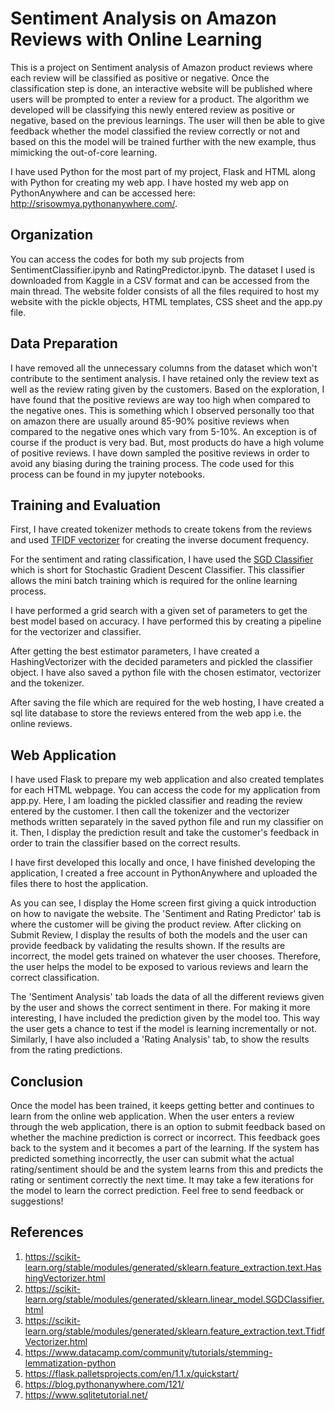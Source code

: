 #  Sentiment Analysis on Amazon Reviews with Online Learning

This is a project on Sentiment analysis of Amazon product reviews where each review will be classified as positive or negative. Once the classification step is done, an interactive website will be published where users will be prompted to enter a review for a product. The algorithm we developed will be classifying this newly entered review as positive or negative, based on the previous learnings. The user will then be able to give feedback whether the model classified the review correctly or not and based on this the model will be trained further with the new example, thus mimicking the out-of-core learning.

I have used Python for the most part of my project, Flask and HTML along with Python for creating my web app. I have hosted my web app on PythonAnywhere and can be accessed here: <http://srisowmya.pythonanywhere.com/>.

## Organization

You can access the codes for both my sub projects from SentimentClassifier.ipynb and RatingPredictor.ipynb. The dataset I used is downloaded from Kaggle in a CSV format and can be accessed from the main thread. The website folder consists of all the files required to host my website with the pickle objects, HTML templates, CSS sheet and the app.py file. 

## Data Preparation

I have removed all the unnecessary columns from the dataset which won't contribute to the sentiment analysis. I have retained only the review text as well as the review rating given by the customers. Based on the exploration, I have found that the positive reviews are way too high when compared to the negative ones. This is something which I observed personally too that on amazon there are usually around 85-90% positive reviews when compared to the negative ones which vary from 5-10%. An exception is of course if the product is very bad. But, most products do have a high volume of positive reviews. I have down sampled the positive reviews in order to avoid any biasing during the training process. The code used for this process can be found in my jupyter notebooks.

## Training and Evaluation
First, I have created tokenizer methods to create tokens from the reviews and used [TFIDF vectorizer](https://scikit-learn.org/stable/modules/generated/sklearn.feature_extraction.text.TfidfVectorizer.html) for creating the inverse document frequency.

For the sentiment and rating classification, I have used the [SGD Classifier](https://scikit-learn.org/stable/modules/generated/sklearn.linear_model.SGDClassifier.html) which is short for Stochastic Gradient Descent Classifier. This classifier allows the mini batch training which is required for the online learning process. 

I have performed a grid search with a given set of parameters to get the best model based on accuracy. I have performed this by creating a pipeline for the vectorizer and classifier.

After getting the best estimator parameters, I have created a HashingVectorizer with the decided parameters and pickled the classifier object. I have also saved a python file with the chosen estimator, vectorizer and the tokenizer.

After saving the file which are required for the web hosting, I have created a sql lite database to store the reviews entered from the web app i.e. the online reviews. 

## Web Application
I have used Flask to prepare my web application and also created templates for each HTML webpage. You can access the code for my application from app.py. Here, I am loading the pickled classifier and reading the review entered by the customer. I then call the tokenizer and the vectorizer methods written separately in the saved python file and run my classifier on it. Then, I display the prediction result and take the customer's feedback in order to train the classifier based on the correct results.

I have first developed this locally and once, I have finished developing the application, I created a free account in PythonAnywhere and uploaded the files there to host the application. 

As you can see, I display the Home screen first giving a quick introduction on how to navigate the website. The 'Sentiment and Rating Predictor' tab is where the customer will be giving the product review. After clicking on Submit Review, I display the results of both the models and the user can provide feedback by validating the results shown. If the results are incorrect, the model gets trained on whatever the user chooses. Therefore, the user helps the model to be exposed to various reviews and learn the correct classification.

The 'Sentiment Analysis' tab loads the data of all the different reviews given by the user and shows the correct sentiment in there. For making it more interesting, I have included the prediction given by the model too. This way the user gets a chance to test if the model is learning incrementally or not. Similarly, I have also included a 'Rating Analysis' tab, to show the results from the rating predictions.

## Conclusion
Once the model has been trained, it keeps getting better and continues to learn from the online web application. When the user enters a review through the web application, there is an option to submit feedback based on whether the machine prediction is correct or incorrect. This feedback goes back to the system and it becomes a part of the learning. If the system has predicted something incorrectly, the user can submit what the actual rating/sentiment should be and the system learns from this and predicts the rating or sentiment correctly the next time. It may take a few iterations for the model to learn the correct prediction. Feel free to send feedback or suggestions!

## References
1. <https://scikit-learn.org/stable/modules/generated/sklearn.feature_extraction.text.HashingVectorizer.html>
2. <https://scikit-learn.org/stable/modules/generated/sklearn.linear_model.SGDClassifier.html>
3. <https://scikit-learn.org/stable/modules/generated/sklearn.feature_extraction.text.TfidfVectorizer.html>
4. <https://www.datacamp.com/community/tutorials/stemming-lemmatization-python>
5. <https://flask.palletsprojects.com/en/1.1.x/quickstart/>
6. <https://blog.pythonanywhere.com/121/>
7. <https://www.sqlitetutorial.net/>
